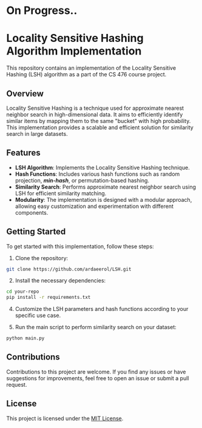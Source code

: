 # On Progress..

# Locality Sensitive Hashing Algorithm Implementation

This repository contains an implementation of the Locality Sensitive Hashing (LSH) algorithm as a part of the CS 476 course project.

## Overview

Locality Sensitive Hashing is a technique used for approximate nearest neighbor search in high-dimensional data. It aims to efficiently identify similar items by mapping them to the same "bucket" with high probability. This implementation provides a scalable and efficient solution for similarity search in large datasets.

## Features

- **LSH Algorithm**: Implements the Locality Sensitive Hashing technique.
- **Hash Functions**: Includes various hash functions such as random projection, **_min-hash_**, or permutation-based hashing.
- **Similarity Search**: Performs approximate nearest neighbor search using LSH for efficient similarity matching.
- **Modularity**: The implementation is designed with a modular approach, allowing easy customization and experimentation with different components.

## Getting Started

To get started with this implementation, follow these steps:

1. Clone the repository:

```bash
git clone https://github.com/ardaeerol/LSH.git
```

2. Install the necessary dependencies:

```bash
cd your-repo
pip install -r requirements.txt
```

4. Customize the LSH parameters and hash functions according to your specific use case.

5. Run the main script to perform similarity search on your dataset:

```bash
python main.py
```

## Contributions
Contributions to this project are welcome. If you find any issues or have suggestions for improvements, feel free to open an issue or submit a pull request.

## License
This project is licensed under the [MIT License](https://github.com/ardaeerol/LSH/blob/main/LICENSE).




